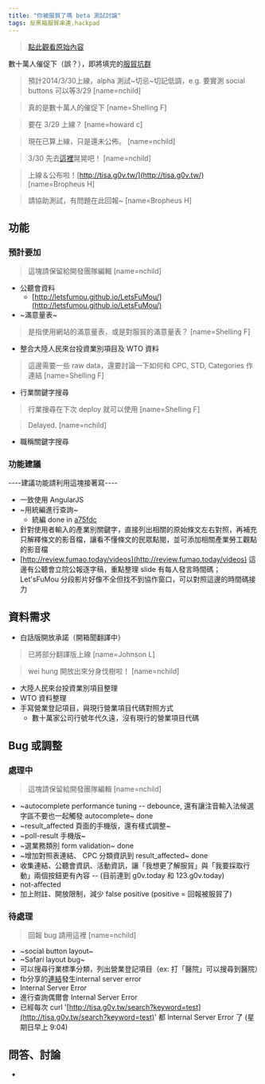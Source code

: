 ```yaml
---
title: "你被服貿了嗎 beta 測試討論"
tags: 反黑箱服貿串連,hackpad
---
```


> [點此觀看原始內容](https://g0v.hackpad.tw/2spPf82j4ZH)

數十萬人催促下（誤？），即將填完的[服貿坑群](https://g0v.hackpad.tw/-g0v--SUkMbG4IV6v)
> 預計2014/3/30上線，alpha 測試~切忌~切記低調，e.g. 要實測 social buttons 可以等3/29
> [name=nchild]

> 真的是數十萬人的催促下
> [name=Shelling F]

> 要在 3/29 上線？
> [name=howard c]

> 現在已算上線，只是還未公佈。
> [name=nchild]

> 3/30 先去[這裡](https://www.facebook.com/events/1471107093105919/)晃晃吧！
> [name=nchild]

> 上線＆公布啦！[http://tisa.g0v.tw/](http://tisa.g0v.tw/)
> [name=Bropheus H]

> 請協助測試，有問題在此回報~
> [name=Bropheus H]

## 功能

### 預計要加

> 這塊請保留給開發團隊編輯
> [name=nchild]

- 公聽會資料
    - [http://letsfumou.github.io/LetsFuMou/](http://letsfumou.github.io/LetsFuMou/)
- ~滿意量表~
> 是指使用網站的滿意量表，或是對服貿的滿意量表？
> [name=Shelling F]

- 整合大陸人民來台投資業別項目及 WTO 資料
> 這邊需要一些 raw data，還要討論一下如何和 CPC, STD, Categories 作連結
> [name=Shelling F]

- 行業關鍵字搜尋
> 行業搜尋在下次 deploy 就可以使用
> [name=Shelling F]

> Delayed.
> [name=nchild]

- 職稱關鍵字搜尋

### 功能建議

----建議功能請利用這塊接著寫----
- 一致使用 AngularJS
- ~用統編進行查詢~
    - 統編 done in [a75fdc](https://github.com/g0v/tisa-map/commit/a75fdca4776ae3f8633011d63f76907866ff42ec)
- 針對使用者輸入的產業別關鍵字，直接列出相關的原始條文左右對照，再補充只解釋條文的影音檔，讓看不懂條文的民眾點閱，並可添加相關產業勞工觀點的影音檔
- [http://review.fumao.today/videos](http://review.fumao.today/videos) 這邊有公聽會立院公報逐字稿，重點整理 slide 有每人發言時間碼；Let'sFuMou 分段影片好像不全但找不到協作窗口，可以對照這邊的時間碼接力

## 資料需求

- 白話版開放承諾（開箱聞翻譯中）
> 已將部分翻譯版上線
> [name=Johnson L]

> wei hung 開放出來分身伐樹啦！
> [name=nchild]

- 大陸人民來台投資業別項目整理
- WTO 資料整理
- 手寫營業登記項目，與現行營業項目代碼對照方式
    - 數十萬家公司行號年代久遠，沒有現行的營業項目代碼
## Bug 或調整

### 處理中

> 這塊請保留給開發團隊編輯
> [name=nchild]

- ~autocomplete performance tuning -- debounce, 還有讓注音輸入法候選字區不要也一起觸發 autocomplete~ done
- ~result_affected 頁面的手機版，還有樣式調整~
- ~poll-result 手機版~
- ~選業務類別 form validation~ done
- ~增加對照表連結、 CPC 分類資訊到 result_affected~ done
- 收集連結、公聽會資訊、活動資訊，讓「我想更了解服貿」與「我要採取行動」兩個按鈕更有內容 \-\- (目前連到 g0v.today 和 123.g0v.today)
- not-affected
- 加上附註、開放限制，減少 false positive (positive = 回報被服貿了)

### 待處理

> 回報 bug 請用這裡
> [name=nchild]

- ~social button layout~
- ~Safari layout bug~
- 可以搜尋行業標準分類，列出營業登記項目（ex: 打「醫院」可以搜尋到醫院）
- fb分享的[連結](http://tisa.g0v.tw/result/?id=29151337&cat%5B0%5D=F218010&cat%5B1%5D=F118010&cat%5B2%5D=I301010&cat%5B3%5D=I401010&cat%5B4%5D=E605010&cat%5B5%5D=JB01010&cat%5B6%5D=F209060&cat%5B7%5D=F113050&cat%5B8%5D=F399990)發生internal server error
- Internal Server Error
- 進行查詢偶爾會 Internal Server Error
- 已經每次 curl '[http://tisa.g0v.tw/search?keyword=test](http://tisa.g0v.tw/search?keyword=test)' 都 Internal Server Error 了 (星期日早上 9:04)

## 問答、討論

-

